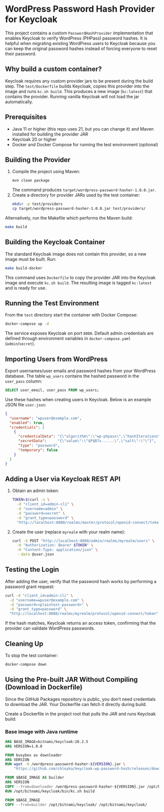 # WordPress Password Hash Provider for Keycloak

This project contains a custom `PasswordHashProvider` implementation that enables Keycloak to verify WordPress (PHPass) password hashes. It is helpful when migrating existing WordPress users to Keycloak because you can keep the original password hashes instead of forcing everyone to reset their password.

## Why build a custom container?

Keycloak requires any custom provider jars to be present during the build step. The `test/Dockerfile` builds Keycloak, copies this provider into the image and runs `kc.sh build`. This produces a new image (`kc:latest`) that contains the provider. Running vanilla Keycloak will not load the jar automatically.

## Prerequisites

- Java 11 or higher (this repo uses 21, but you can change it) and Maven installed for building the provider JAR
- Keycloak 20 or higher
- Docker and Docker Compose for running the test environment (optional)

## Building the Provider

1. Compile the project using Maven:
   ```bash
   mvn clean package
   ```
   The command produces `target/wordpress-password-hasher-1.0.0.jar`.
2. Create a directory for provider JARs used by the test container:
   ```bash
   mkdir -p test/providers
   cp target/wordpress-password-hasher-1.0.0.jar test/providers/
   ```

Alternatively, run the Makefile which performs the Maven build:
```bash
make build
```

## Building the Keycloak Container

The standard Keycloak image does not contain this provider, so a new image must be built. Run:

```bash
make build-docker
```

This command uses `Dockerfile` to copy the provider JAR into the Keycloak image and execute `kc.sh build`. The resulting image is tagged `kc:latest` and is ready for use.

## Running the Test Environment

From the `test` directory start the container with Docker Compose:

```bash
docker-compose up -d
```

The service exposes Keycloak on port `8080`. Default admin credentials are defined through environment variables in `docker-compose.yaml` (`admin`/`secret`).

## Importing Users from WordPress

Export usernames/user emails and password hashes from your WordPress database. The table `wp_users` contains the hashed password in the `user_pass` column:

```sql
SELECT user_email, user_pass FROM wp_users;
```

Use these hashes when creating users in Keycloak. Below is an example JSON file `user.json`:

```json
{
  "username": "wpuser@example.com",
  "enabled": true,
  "credentials": [
    {
      "credentialData": "{\"algorithm\":\"wp-phpass\",\"hashIterations\":8}",
      "secretData":     "{\"value\":\"$P$B7x......\",\"salt\":\"\"}",
      "type": "password",
      "temporary": false
    }
  ]
}
```

## Adding a User via Keycloak REST API

1. Obtain an admin token:
   ```bash
   TOKEN=$(curl -s \
     -d "client_id=admin-cli" \
     -d "username=admin" \
     -d "password=secret" \
     -d "grant_type=password" \
     "http://localhost:8080/realms/master/protocol/openid-connect/token" | jq -r .access_token)
   ```
2. Create the user (replace `myrealm` with your realm name):
   ```bash
   curl -X POST "http://localhost:8080/admin/realms/myrealm/users" \
     -H "Authorization: Bearer $TOKEN" \
     -H "Content-Type: application/json" \
     --data @user.json
   ```

## Testing the Login

After adding the user, verify that the password hash works by performing a password grant request:

```bash
curl -d "client_id=admin-cli" \
  -d "username=wpuser@example.com" \
  -d "password=<plaintext-password>" \
  -d "grant_type=password" \
  "http://localhost:8080/realms/myrealm/protocol/openid-connect/token"
```

If the hash matches, Keycloak returns an access token, confirming that the provider can validate WordPress passwords.

## Cleaning Up

To stop the test container:
```bash
docker-compose down
```

## Using the Pre-built JAR Without Compiling (Download in Dockerfile)

Since the GitHub Packages repository is public, you don’t need credentials to download the JAR. Your Dockerfile can fetch it directly during build.

Create a Dockerfile in the project root that pulls the JAR and runs Keycloak build:

### Base image with Java runtime
```dockerfile
ARG BASE_IMAGE=bitnami/keycloak:26.2.5
ARG VERSION=1.0.0

FROM busybox as downloader
ARG VERSION
RUN wget -O /wordpress-password-hasher-${VERSION}.jar \
    "https://github.com/chloyka/keycloak-wp-password-hash/releases/download/v${VERSION}/wordpress-password-hasher-${VERSION}.jar"

FROM $BASE_IMAGE AS builder
ARG VERSION
COPY --from=downloader /wordpress-password-hasher-${VERSION}.jar /opt/bitnami/keycloak/providers/wordpress-password-hasher-${VERSION}.jar
RUN /opt/bitnami/keycloak/bin/kc.sh build

FROM $BASE_IMAGE
COPY --from=builder /opt/bitnami/keycloak/ /opt/bitnami/keycloak/
```